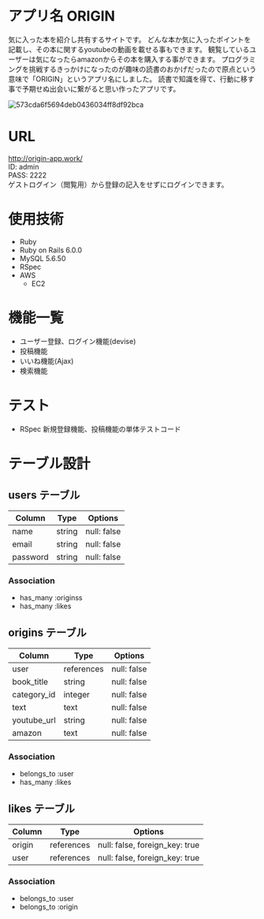# アプリ名 ORIGIN

気に入った本を紹介し共有するサイトです。
どんな本か気に入ったポイントを記載し、その本に関するyoutubeの動画を載せる事もできます。
観覧しているユーザーは気になったらamazonからその本を購入する事ができます。
プログラミングを挑戦するきっかけになったのが趣味の読書のおかげだったので原点という意味で「ORIGIN」というアプリ名にしました。
読書で知識を得て、行動に移す事で予期せぬ出会いに繋がると思い作ったアプリです。

![573cda6f5694deb0436034ff8df92bca](https://user-images.githubusercontent.com/73161307/102706173-dcce3900-42d2-11eb-929b-d28790bf6358.jpg)

# URL

http://origin-app.work/  
ID: admin  
PASS: 2222  
ゲストログイン（閲覧用）から登録の記入をせずにログインできます。

# 使用技術

* Ruby  
* Ruby on Rails 6.0.0  
* MySQL 5.6.50  
* RSpec  
* AWS  
  * EC2

# 機能一覧

* ユーザー登録、ログイン機能(devise)  
* 投稿機能  
* いいね機能(Ajax)  
* 検索機能

# テスト

* RSpec
  新規登録機能、投稿機能の単体テストコード












# テーブル設計

## users テーブル

| Column          | Type   | Options     |
| --------------- | ------ | ----------- |
| name            | string | null: false |
| email           | string | null: false |
| password        | string | null: false |

### Association

- has_many :originss
- has_many :likes

## origins テーブル

| Column           | Type       | Options     |
| ---------------- | ---------- | ----------- |
| user             | references | null: false |
| book_title       |   string   | null: false |
| category_id      |  integer   | null: false |
| text             |    text    | null: false |
| youtube_url      |   string   | null: false |
| amazon           |   text     | null: false | 

### Association

- belongs_to :user
- has_many   :likes

## likes テーブル

| Column | Type       | Options                        |
| ------ | ---------- | ------------------------------ |
| origin | references | null: false, foreign_key: true |
| user   | references | null: false, foreign_key: true |

### Association

- belongs_to :user
- belongs_to :origin
